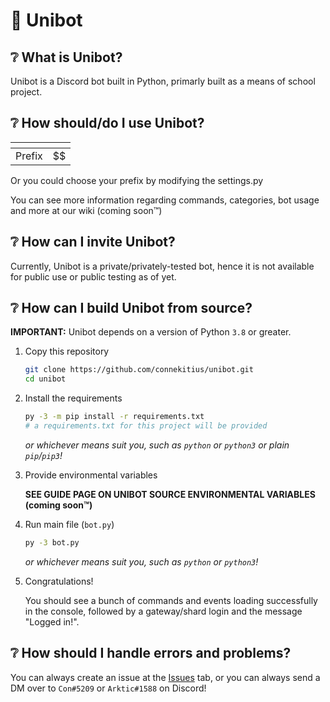 # 🌌 Unibot
## ❔ What is Unibot?
Unibot is a Discord bot built in Python, primarly built as a means of school project.

## ❔ How should/do I use Unibot?

| <!-- -->    | <!-- -->    |
|-------------|-------------|
| Prefix         | $$         |

Or you could choose your prefix by modifying the settings.py

You can see more information regarding commands, categories, bot usage and more at our wiki (coming soon™)

## ❔ How can I invite Unibot?
Currently, Unibot is a private/privately-tested bot, hence it is not available for public use or public testing as of yet.

## ❔ How can I build Unibot from source?
__IMPORTANT:__ Unibot depends on a version of Python `3.8` or greater.
1. Copy this repository

   ```bash
   git clone https://github.com/connekitius/unibot.git
   cd unibot
   ```

2. Install the requirements

   ```bash
   py -3 -m pip install -r requirements.txt
   # a requirements.txt for this project will be provided 
   ```
   *or whichever means suit you, such as `python` or `python3` or plain `pip`/`pip3`!*

3. Provide environmental variables

   __SEE GUIDE PAGE ON UNIBOT SOURCE ENVIRONMENTAL VARIABLES (coming soon™)__

4. Run main file (`bot.py`)

   ```bash
   py -3 bot.py
   ```
   *or whichever means suit you, such as `python` or `python3`!*

5. Congratulations!

   You should see a bunch of commands and events loading successfully in the console, followed by a gateway/shard login and the message "Logged in!".

## ❔ How should I handle errors and problems?

   You can always create an issue at the [Issues](https://github.com/connekitius/unibot/issues) tab, or you can always send a DM over to `Con#5209` or `Arktic#1588` on Discord!
